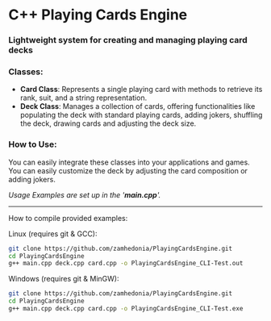 # C++ Playing Cards Engine
### Lightweight system for creating and managing playing card decks

### Classes:
- **Card Class**: Represents a single playing card with methods to retrieve its rank, suit, and a string representation.
- **Deck Class**: Manages a collection of cards, offering functionalities like populating the deck with standard playing cards, adding jokers, shuffling the deck, drawing cards and adjusting the deck size.

### How to Use:
You can easily integrate these classes into your applications and games. You can easily customize the deck by adjusting the card composition or adding jokers.

*Usage Examples are set up in the '**main.cpp**'.*

---

How to compile provided examples:

Linux (requires git & GCC):
```bash
git clone https://github.com/zamhedonia/PlayingCardsEngine.git
cd PlayingCardsEngine
g++ main.cpp deck.cpp card.cpp -o PlayingCardsEngine_CLI-Test.out
```
Windows (requires git & MinGW):
```bash
git clone https://github.com/zamhedonia/PlayingCardsEngine.git
cd PlayingCardsEngine
g++ main.cpp deck.cpp card.cpp -o PlayingCardsEngine_CLI-Test.exe
```
